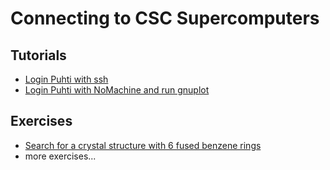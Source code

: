 # Connecting to CSC Supercomputers

## Tutorials
* [Login Puhti with ssh](ssh-puhti.md)
* [Login Puhti with NoMachine and run gnuplot](nomachine.md)

## Exercises
* [Search for a crystal structure with 6 fused benzene rings](mercury.md)
* more exercises...

